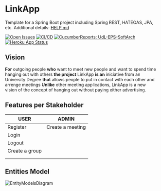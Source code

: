 # LinkApp

Template for a Spring Boot project including Spring REST, HATEOAS, JPA, etc. Additional details: [HELP.md](HELP.md)

[![Open Issues](https://img.shields.io/github/issues-raw/UdL-EPS-SoftArch/LinkApp-API?logo=github)](https://github.com/orgs/UdL-EPS-SoftArch/projects/14)
[![CI/CD](https://github.com/UdL-EPS-SoftArch/LinkApp-API/actions/workflows/ci-cd.yml/badge.svg)](https://github.com/UdL-EPS-SoftArch/LinkApp-API/actions)
[![CucumberReports: UdL-EPS-SoftArch](https://messages.cucumber.io/api/report-collections/faed8ca5-e474-4a1a-a72a-b8e2a2cd69f0/badge)](https://reports.cucumber.io/report-collections/faed8ca5-e474-4a1a-a72a-b8e2a2cd69f0)
[![Heroku App Status](https://heroku-shields.herokuapp.com/linkapp-api)](https://linkapp-api.herokuapp.com)

## Vision

**For** outgoing people **who** want to meet new people and want to spend time hanging out with others
**the project** LinkApp **is an** iniciative from an University Degree
**that** allows people to put in contact with each other and arrenge meetings
**Unlike** other meeting applications, LinkApp is a new vision of the concept of hanging out without paying either advertising.

## Features per Stakeholder

| USER           | ADMIN            |
|----------------|------------------|
| Register       | Create a meeting |
| Login          |                  |
| Logout         |                  |
| Create a group |                  |
|                |                  |
|                |                  |

## Entities Model

![EntityModelsDiagram](http://www.plantuml.com/plantuml/png/dL9FxzCm3BttKrWz8leJN2k4zgSJx326jlMoMsZD5Yb_giI5eOdlJkQKqB9DIDnil-VtujWpJy9HhrNMAE4zr1uTN3E0FWH6Q8GIzkIaEOLQ5nZVhMl7DTH2gd51dB04QIZBVWwQstbFvsjAFpZRT-m1G9BKn0AWHTyusP6qPWfyarv-aKhIZrGFceFemNQo6KI1E1cJqFIQPzjPXQkG3DHvjLb_UXt3-l1nkriVLrNCz_LYlzoj5wigkII5tqRk5fSJuJ_apzPJUX5UwC6hbsT1pbhz3ze6aVxZmrf1Vr6LRSGzJulBRG8FlBTOGgGgjX-jmVOM7wJ6g28yrLtx36uSiid3_Z0JdrZ-DeUYSF9qfgA0_5MU_YBZQIC-1VXmk3JjvDr7TEXJ-7K0qsxkRP_ZiPqJljsCLvc_UNcvQsUaXCPgZORW7SimCdvS_5bqwCd3-u7pK6ionlCgdqJockem5Xm54PfMc0Q3vIo4lLQ_0000)

